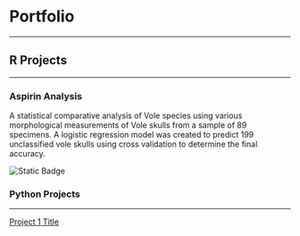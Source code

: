 # Portfolio

---

## R Projects

---

### Aspirin Analysis

A statistical comparative analysis of Vole species using various morphological measurements of Vole skulls from a sample of 89 specimens. A logistic regression model was created to predict 199 unclassified vole skulls using cross validation to determine the final accuracy. 

![Static Badge](https://img.shields.io/badge/R_Document-grey?logo=r&labelColor=%23276DC3&link=https%3A%2F%2Fgithub.com%2Fcbrayanalytics%2Fportfolio%2Fblob%2Fmain%2FR%2520Projects%2FProject_1.Bray.html)


### Python Projects
<hr>

[Project 1 Title](http://example.com)
